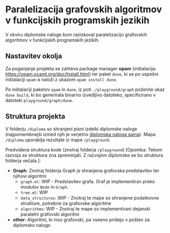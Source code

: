 # Paralelizacija grafovskih algoritmov v funkcijskih programskih jezikih

V okviru diplomske naloge bom raziskoval paralelizacijo grafovskih algoritmov v funkcijskih programskih jezikih.

## Nastavitev okolja

Za poganjanje projekta se zahteva package manager **opam** (inštalacija: https://opam.ocaml.org/doc/Install.html) ter paket `dune`, ki se po uspešni inštalaciji `opam`-a naloži z ukazom `opam install dune`.

Po inštalaciji paketov `opam` in `dune`, iz poti `./playground/graph` poženite ukaz `dune build`, ki bo generirala binarno izvedljivo datoteko, specificirano v datoteki `playground/graph/dune`.


## Struktura projekta

V folderju `/diploma` so shranjeni pisni izdelki diplomske naloge (najpomembnejši izmed njih je verjetno [diplomska naloga sama](https://github.com/tjazerzen/parallelisation-of-graph-algorithms-in-functional-programming-languages/blob/master/diploma/dokument-diplomska-naloga.pdf)). Mapa `/diploma` uporablja rezultate iz mape `/playground`.


Predvidena struktura kode (znotraj folderja `/playground`) [Opomba: Tekom razvoja se struktura zna spreminjati. Z razvojem diplomske se bo struktura folderja večala.]:

- **Graph**: Znotraj folderja Graph je shranjena grafovska predstavitev ter njihovi algoritmi
    - `graph.ml`: WIP - Predstavitev grafa. Graf je implementiran preko modulov `Node` in `Graph`.
    - `tree.ml`: WIP
    - `data_structures`: WIP - Znotraj te mape so shranjene podatkovne strukture, potrebne za grafovske algoritme
    - `algorithms`: WIP - Znotraj te mape so implementirani dejanski paralelni grafovski algoritmi
- **other**: Algoritmi, ki niso grafovski, pa vseeno pridejo v poštev za diplomsko nalogo